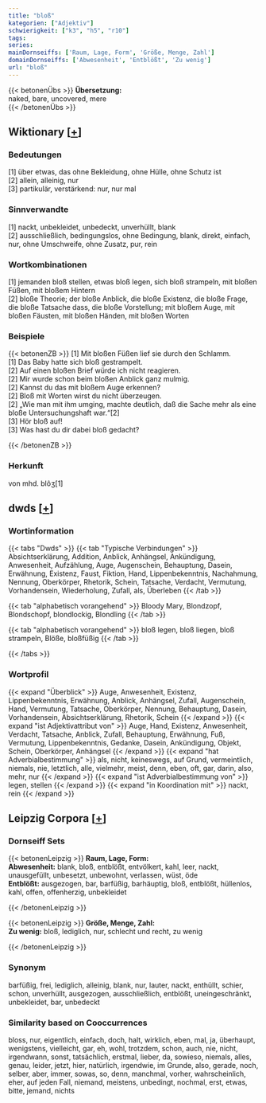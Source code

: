 ```yaml
---
title: "bloß"
kategorien: ["Adjektiv"]
schwierigkeit: ["k3", "h5", "r10"]
tags:
series:
mainDornseiffs: ['Raum, Lage, Form', 'Größe, Menge, Zahl']
domainDornseiffs: ['Abwesenheit', 'Entblößt', 'Zu wenig']
url: "bloß"
---
```


{{< betonenÜbs >}}
**Übersetzung:**  
naked, bare, uncovered, mere  
{{< /betonenÜbs >}}

## Wiktionary [[+](https://de.wiktionary.org/wiki/bloß)]

### Bedeutungen
[1] über etwas, das ohne Bekleidung, ohne Hülle, ohne Schutz ist  
[2] allein, alleinig, nur  
[3] partikulär, verstärkend: nur, nur mal  

### Sinnverwandte
[1] nackt, unbekleidet, unbedeckt, unverhüllt, blank  
[2] ausschließlich, bedingungslos, ohne Bedingung, blank, direkt, einfach, nur, ohne Umschweife, ohne Zusatz, pur, rein  

### Wortkombinationen
[1] jemanden bloß stellen, etwas bloß legen, sich bloß strampeln, mit bloßen Füßen, mit bloßem Hintern  
[2] bloße Theorie; der bloße Anblick, die bloße Existenz, die bloße Frage, die bloße Tatsache dass, die bloße Vorstellung; mit bloßem Auge, mit bloßen Fäusten, mit bloßen Händen, mit bloßen Worten  

### Beispiele
{{< betonenZB >}}
[1] Mit bloßen Füßen lief sie durch den Schlamm.  
[1] Das Baby hatte sich bloß gestrampelt.  
[2] Auf einen bloßen Brief würde ich nicht reagieren.  
[2] Mir wurde schon beim bloßen Anblick ganz mulmig.  
[2] Kannst du das mit bloßem Auge erkennen?  
[2] Bloß mit Worten wirst du nicht überzeugen.  
[2] „Wie man mit ihm umging, machte deutlich, daß die Sache mehr als eine bloße Untersuchungshaft war.“[2]  
[3] Hör bloß auf!  
[3] Was hast du dir dabei bloß gedacht?  

{{< /betonenZB >}}
### Herkunft
von mhd. blôʒ[1]  



## dwds [[+](https://www.dwds.de/wb/bloß)]

### Wortinformation
{{< tabs "Dwds" >}}
{{< tab "Typische Verbindungen" >}}
Absichtserklärung, Addition, Anblick, Anhängsel, Ankündigung, Anwesenheit, Aufzählung, Auge, Augenschein, Behauptung, Dasein, Erwähnung, Existenz, Faust, Fiktion, Hand, Lippenbekenntnis, Nachahmung, Nennung, Oberkörper, Rhetorik, Schein, Tatsache, Verdacht, Vermutung, Vorhandensein, Wiederholung, Zufall, als, Überleben
{{< /tab >}}

{{< tab "alphabetisch vorangehend" >}}
Bloody Mary, Blondzopf, Blondschopf, blondlockig, Blondling
{{< /tab >}}

{{< tab "alphabetisch vorangehend" >}}
bloß legen, bloß liegen, bloß strampeln, Blöße, bloßfüßig
{{< /tab >}}

{{< /tabs >}}

### Wortprofil
{{< expand "Überblick" >}} Auge, Anwesenheit, Existenz, Lippenbekenntnis, Erwähnung, Anblick, Anhängsel, Zufall, Augenschein, Hand, Vermutung, Tatsache, Oberkörper, Nennung, Behauptung, Dasein, Vorhandensein, Absichtserklärung, Rhetorik, Schein {{< /expand >}}
{{< expand "ist Adjektivattribut von" >}} Auge, Hand, Existenz, Anwesenheit, Verdacht, Tatsache, Anblick, Zufall, Behauptung, Erwähnung, Fuß, Vermutung, Lippenbekenntnis, Gedanke, Dasein, Ankündigung, Objekt, Schein, Oberkörper, Anhängsel {{< /expand >}}
{{< expand "hat Adverbialbestimmung" >}} als, nicht, keineswegs, auf Grund, vermeintlich, niemals, nie, letztlich, alle, vielmehr, meist, denn, eben, oft, gar, darin, also, mehr, nur {{< /expand >}}
{{< expand "ist Adverbialbestimmung von" >}} legen, stellen {{< /expand >}}
{{< expand "in Koordination mit" >}} nackt, rein {{< /expand >}}

## Leipzig Corpora [[+](https://corpora.uni-leipzig.de/en/res?word=bloß&corpusId=deu_newscrawl-public_2018)]

### Dornseiff Sets
{{< betonenLeipzig >}}
**Raum, Lage, Form:**  
**Abwesenheit:** blank, bloß, entblößt, entvölkert, kahl, leer, nackt, unausgefüllt, unbesetzt, unbewohnt, verlassen, wüst, öde  
**Entblößt:** ausgezogen, bar, barfüßig, barhäuptig, bloß, entblößt, hüllenlos, kahl, offen, offenherzig, unbekleidet  

{{< /betonenLeipzig >}}


{{< betonenLeipzig >}}
**Größe, Menge, Zahl:**  
**Zu wenig:** bloß, lediglich, nur, schlecht und recht, zu wenig  

{{< /betonenLeipzig >}}

### Synonym
barfüßig, frei, lediglich, alleinig, blank, nur, lauter, nackt, enthüllt, schier, schon, unverhüllt, ausgezogen, ausschließlich, entblößt, uneingeschränkt, unbekleidet, bar, unbedeckt


### Similarity based on Cooccurrences
bloss, nur, eigentlich, einfach, doch, halt, wirklich, eben, mal, ja, überhaupt, wenigstens, vielleicht, gar, eh, wohl, trotzdem, schon, auch, nie, nicht, irgendwann, sonst, tatsächlich, erstmal, lieber, da, sowieso, niemals, alles, genau, leider, jetzt, hier, natürlich, irgendwie, im Grunde, also, gerade, noch, selber, aber, immer, sowas, so, denn, manchmal, vorher, wahrscheinlich, eher, auf jeden Fall, niemand, meistens, unbedingt, nochmal, erst, etwas, bitte, jemand, nichts

